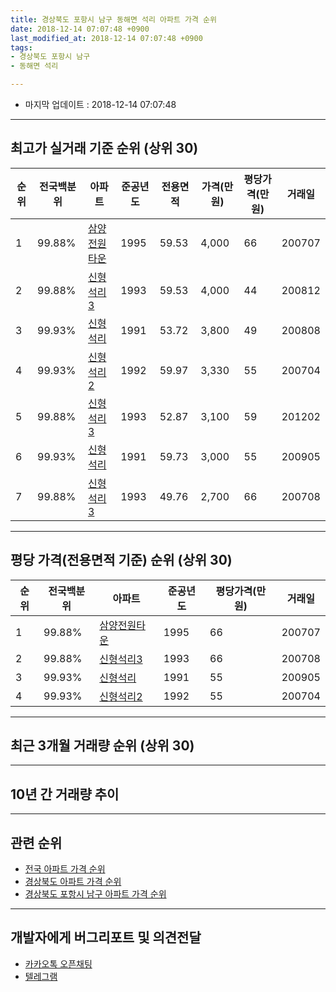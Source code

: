 ```yaml
---
title: 경상북도 포항시 남구 동해면 석리 아파트 가격 순위
date: 2018-12-14 07:07:48 +0900
last_modified_at: 2018-12-14 07:07:48 +0900
tags:
- 경상북도 포항시 남구
- 동해면 석리

---
```


* 마지막 업데이트 : 2018-12-14 07:07:48

---

## 최고가 실거래 기준 순위 (상위 30)


|순위|전국백분위|아파트|준공년도|전용면적|가격(만원)|평당가격(만원)|거래일|
|---|---|---|---|---|---|---|---|
|1|99.88%|[삼양전원타운](https://search.naver.com/search.naver?query=%EA%B2%BD%EC%83%81%EB%B6%81%EB%8F%84+%ED%8F%AC%ED%95%AD%EC%8B%9C+%EB%82%A8%EA%B5%AC+%EB%8F%99%ED%95%B4%EB%A9%B4+%EC%84%9D%EB%A6%AC+%EC%82%BC%EC%96%91%EC%A0%84%EC%9B%90%ED%83%80%EC%9A%B4)|1995|59.53|4,000|66|200707|
|2|99.88%|[신형석리3](https://search.naver.com/search.naver?query=%EA%B2%BD%EC%83%81%EB%B6%81%EB%8F%84+%ED%8F%AC%ED%95%AD%EC%8B%9C+%EB%82%A8%EA%B5%AC+%EB%8F%99%ED%95%B4%EB%A9%B4+%EC%84%9D%EB%A6%AC+%EC%8B%A0%ED%98%95%EC%84%9D%EB%A6%AC3)|1993|59.53|4,000|44|200812|
|3|99.93%|[신형석리](https://search.naver.com/search.naver?query=%EA%B2%BD%EC%83%81%EB%B6%81%EB%8F%84+%ED%8F%AC%ED%95%AD%EC%8B%9C+%EB%82%A8%EA%B5%AC+%EB%8F%99%ED%95%B4%EB%A9%B4+%EC%84%9D%EB%A6%AC+%EC%8B%A0%ED%98%95%EC%84%9D%EB%A6%AC)|1991|53.72|3,800|49|200808|
|4|99.93%|[신형석리2](https://search.naver.com/search.naver?query=%EA%B2%BD%EC%83%81%EB%B6%81%EB%8F%84+%ED%8F%AC%ED%95%AD%EC%8B%9C+%EB%82%A8%EA%B5%AC+%EB%8F%99%ED%95%B4%EB%A9%B4+%EC%84%9D%EB%A6%AC+%EC%8B%A0%ED%98%95%EC%84%9D%EB%A6%AC2)|1992|59.97|3,330|55|200704|
|5|99.88%|[신형석리3](https://search.naver.com/search.naver?query=%EA%B2%BD%EC%83%81%EB%B6%81%EB%8F%84+%ED%8F%AC%ED%95%AD%EC%8B%9C+%EB%82%A8%EA%B5%AC+%EB%8F%99%ED%95%B4%EB%A9%B4+%EC%84%9D%EB%A6%AC+%EC%8B%A0%ED%98%95%EC%84%9D%EB%A6%AC3)|1993|52.87|3,100|59|201202|
|6|99.93%|[신형석리](https://search.naver.com/search.naver?query=%EA%B2%BD%EC%83%81%EB%B6%81%EB%8F%84+%ED%8F%AC%ED%95%AD%EC%8B%9C+%EB%82%A8%EA%B5%AC+%EB%8F%99%ED%95%B4%EB%A9%B4+%EC%84%9D%EB%A6%AC+%EC%8B%A0%ED%98%95%EC%84%9D%EB%A6%AC)|1991|59.73|3,000|55|200905|
|7|99.88%|[신형석리3](https://search.naver.com/search.naver?query=%EA%B2%BD%EC%83%81%EB%B6%81%EB%8F%84+%ED%8F%AC%ED%95%AD%EC%8B%9C+%EB%82%A8%EA%B5%AC+%EB%8F%99%ED%95%B4%EB%A9%B4+%EC%84%9D%EB%A6%AC+%EC%8B%A0%ED%98%95%EC%84%9D%EB%A6%AC3)|1993|49.76|2,700|66|200708|


---

## 평당 가격(전용면적 기준) 순위 (상위 30)


|순위|전국백분위|아파트|준공년도|평당가격(만원)|거래일|
|---|---|---|---|---|---|
|1|99.88%|[삼양전원타운](https://search.naver.com/search.naver?query=%EA%B2%BD%EC%83%81%EB%B6%81%EB%8F%84+%ED%8F%AC%ED%95%AD%EC%8B%9C+%EB%82%A8%EA%B5%AC+%EB%8F%99%ED%95%B4%EB%A9%B4+%EC%84%9D%EB%A6%AC+%EC%82%BC%EC%96%91%EC%A0%84%EC%9B%90%ED%83%80%EC%9A%B4)|1995|66|200707|
|2|99.88%|[신형석리3](https://search.naver.com/search.naver?query=%EA%B2%BD%EC%83%81%EB%B6%81%EB%8F%84+%ED%8F%AC%ED%95%AD%EC%8B%9C+%EB%82%A8%EA%B5%AC+%EB%8F%99%ED%95%B4%EB%A9%B4+%EC%84%9D%EB%A6%AC+%EC%8B%A0%ED%98%95%EC%84%9D%EB%A6%AC3)|1993|66|200708|
|3|99.93%|[신형석리](https://search.naver.com/search.naver?query=%EA%B2%BD%EC%83%81%EB%B6%81%EB%8F%84+%ED%8F%AC%ED%95%AD%EC%8B%9C+%EB%82%A8%EA%B5%AC+%EB%8F%99%ED%95%B4%EB%A9%B4+%EC%84%9D%EB%A6%AC+%EC%8B%A0%ED%98%95%EC%84%9D%EB%A6%AC)|1991|55|200905|
|4|99.93%|[신형석리2](https://search.naver.com/search.naver?query=%EA%B2%BD%EC%83%81%EB%B6%81%EB%8F%84+%ED%8F%AC%ED%95%AD%EC%8B%9C+%EB%82%A8%EA%B5%AC+%EB%8F%99%ED%95%B4%EB%A9%B4+%EC%84%9D%EB%A6%AC+%EC%8B%A0%ED%98%95%EC%84%9D%EB%A6%AC2)|1992|55|200704|


---

## 최근 3개월 거래량 순위 (상위 30)


<div style="width:100%;">
    <canvas id="deal_count_ranking" height="250"></canvas>
</div>


<script>
new Chart(document.getElementById("deal_count_ranking"), {
    type: 'horizontalBar',
    data: {
        labels: ['삼양전원타운', '신형석리', '신형석리2'],
        datasets: [{
            label: '실거래 수',
            data: [3, 1, 1],
            borderColor: "rgba(255, 0, 128, 1)",
            backgroundColor: "rgba(255, 0, 128, 0.5)",
            fill: false,
        }]
    },
    options: {
        responsive: true,
        title: {
            display: true,
            text: '최근 3개월 거래량 순위'
        },
        tooltips: {
            mode: 'index',
            intersect: false,
            callbacks: {
                title: function(tooltipItems, data) {
                    return "실거래 수:";
                },
                label: function(tooltipItem, data) {
                    return data.labels[tooltipItem.index] + ": " + tooltipItem.xLabel;
                }
            }
        },
        hover: {
            mode: 'nearest',
            intersect: true
        },
        scales: {
            xAxes: [{
                display: true,
                scaleLabel: {
                    display: true,
                    labelString: '실거래 수'
                },
                ticks: {
                    suggestedMin: 0,
                }
            }],
            yAxes: [{
                display: true,
                ticks: {
                    autoSkip: false,
                    callback: function(value, index, values) {
                        if (value.length > 15)
                            return value.substr(0, 13) + "...";
                        else
                            return value;
                    }
                },
                scaleLabel: {
                    display: false,
                }
            }]
        }
    }
});

</script>


---

## 10년 간 거래량 추이


<div style="width:100%;">
    <canvas id="deal_progress" height="250"></canvas>
</div>

<script>
new Chart(document.getElementById("deal_progress"), {
    type: 'line',
    data: {
        labels: ['200812','200901','200902','200903','200904','200905','200906','200907','200908','200909','200910','200911','200912','201001','201002','201003','201004','201005','201006','201007','201008','201009','201010','201011','201012','201101','201102','201103','201104','201105','201106','201107','201108','201109','201110','201111','201112','201201','201202','201203','201204','201205','201206','201207','201208','201209','201210','201211','201212','201301','201302','201303','201304','201305','201306','201307','201308','201309','201310','201311','201312','201401','201402','201403','201404','201405','201406','201407','201408','201409','201410','201411','201412','201501','201502','201503','201504','201505','201506','201507','201508','201509','201510','201511','201512','201601','201602','201603','201604','201605','201606','201607','201608','201609','201610','201611','201612','201701','201702','201703','201704','201705','201706','201707','201708','201709','201710','201711','201712','201801','201802','201803','201804','201805','201806','201807','201808','201809','201810','201811','201812'],
        datasets: [{
            label: '실거래 수',
            pointRadius: 1,
            data: [6, 3, 2, 1, 4, 6, 4, 3, 3, 4, 4, 2, 2, 4, 4, 2, 2, 2, 1, 0, 2, 1, 3, 7, 3, 3, 2, 4, 1, 3, 5, 5, 10, 5, 1, 1, 3, 1, 4, 5, 10, 19, 9, 4, 3, 2, 5, 7, 8, 7, 4, 4, 4, 3, 6, 5, 1, 2, 2, 4, 6, 2, 5, 5, 2, 3, 12, 7, 11, 6, 11, 1, 6, 2, 7, 4, 6, 10, 4, 7, 6, 4, 3, 4, 4, 4, 5, 8, 5, 9, 3, 4, 3, 3, 5, 3, 4, 5, 4, 1, 1, 5, 5, 4, 5, 5, 4, 4, 1, 3, 0, 3, 1, 5, 2, 5, 2, 1, 2, 3, 0],
            borderColor: "rgba(255, 201, 14, 1)",
            backgroundColor: "rgba(255, 201, 14, 0.5)",
            fill: true,
        }]
    },
    options: {
        responsive: true,
        title: {
            display: true,
            text: '10년간 거래량 추이'
        },
        tooltips: {
            mode: 'index',
            intersect: false,
        },
        hover: {
            mode: 'nearest',
            intersect: true
        },
        scales: {
            xAxes: [{
                display: true,
                scaleLabel: {
                    display: true,
                    labelString: '년/월'
                }
            }],
            yAxes: [{
                display: true,
                ticks: {
                    suggestedMin: 0,
                },
                scaleLabel: {
                    display: true,
                    labelString: '실거래 수'
                }
            }]
        }
    }
});

</script>


---

## 관련 순위

- [전국 아파트 가격 순위](https://inasie.github.io/apt-ranking/전국)
- [경상북도 아파트 가격 순위](https://inasie.github.io/apt-ranking/경상북도)
- [경상북도 포항시 남구 아파트 가격 순위](https://inasie.github.io/apt-ranking/경상북도-포항시-남구)


---

## 개발자에게 버그리포트 및 의견전달

- [카카오톡 오픈채팅](https://open.kakao.com/o/gLJUAP4)
- [텔레그램](https://t.me/inasie)

